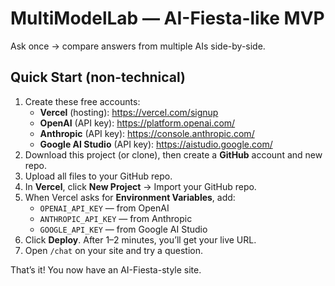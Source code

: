 # MultiModelLab — AI-Fiesta-like MVP

Ask once → compare answers from multiple AIs side-by-side.

## Quick Start (non-technical)

1. Create these free accounts:
   - **Vercel** (hosting): https://vercel.com/signup
   - **OpenAI** (API key): https://platform.openai.com/
   - **Anthropic** (API key): https://console.anthropic.com/
   - **Google AI Studio** (API key): https://aistudio.google.com/
2. Download this project (or clone), then create a **GitHub** account and new repo.
3. Upload all files to your GitHub repo.
4. In **Vercel**, click **New Project** → Import your GitHub repo.
5. When Vercel asks for **Environment Variables**, add:
   - `OPENAI_API_KEY` — from OpenAI
   - `ANTHROPIC_API_KEY` — from Anthropic
   - `GOOGLE_API_KEY` — from Google AI Studio
6. Click **Deploy**. After 1–2 minutes, you’ll get your live URL.
7. Open `/chat` on your site and try a question.

That’s it! You now have an AI-Fiesta-style site.

